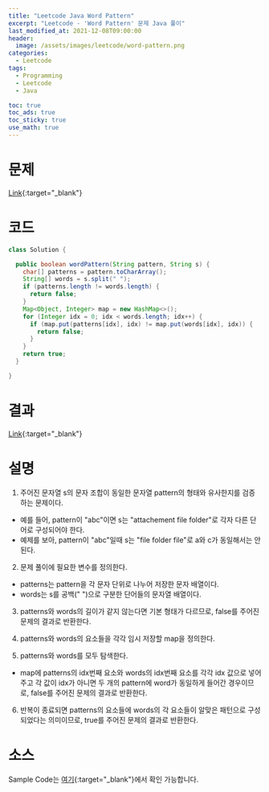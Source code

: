 ```yaml
---
title: "Leetcode Java Word Pattern"
excerpt: "Leetcode - 'Word Pattern' 문제 Java 풀이"
last_modified_at: 2021-12-08T09:00:00
header:
  image: /assets/images/leetcode/word-pattern.png
categories:
  - Leetcode
tags:
  - Programming
  - Leetcode
  - Java

toc: true
toc_ads: true
toc_sticky: true
use_math: true
---
```

# 문제
[Link](https://leetcode.com/problems/word-pattern/){:target="_blank"}

# 코드
```java
class Solution {

  public boolean wordPattern(String pattern, String s) {
    char[] patterns = pattern.toCharArray();
    String[] words = s.split(" ");
    if (patterns.length != words.length) {
      return false;
    }
    Map<Object, Integer> map = new HashMap<>();
    for (Integer idx = 0; idx < words.length; idx++) {
      if (map.put(patterns[idx], idx) != map.put(words[idx], idx)) {
        return false;
      }
    }
    return true;
  }

}
```

# 결과
[Link](https://leetcode.com/submissions/detail/598577015/){:target="_blank"}

# 설명
1. 주어진 문자열 s의 문자 조합이 동일한 문자열 pattern의 형태와 유사한지를 검증하는 문제이다.
- 예를 들어, pattern이 "abc"이면 s는 "attachement file folder"로 각자 다른 단어로 구성되어야 한다.
- 예제를 보아, pattern이 "abc"일때 s는 "file folder file"로 a와 c가 동일해서는 안 된다.

2. 문제 풀이에 필요한 변수를 정의한다.
- patterns는 pattern을 각 문자 단위로 나누어 저장한 문자 배열이다.
- words는 s를 공백(" ")으로 구분한 단어들의 문자열 배열이다.

3. patterns와 words의 길이가 같지 않는다면 기본 형태가 다르므로, false를 주어진 문제의 결과로 반환한다.

4. patterns와 words의 요소들을 각각 임시 저장할 map을 정의한다.

5. patterns와 words를 모두 탐색한다.
- map에 patterns의 idx번째 요소와 words의 idx번째 요소를 각각 idx 값으로 넣어주고 각 값이 idx가 아니면 두 개의 pattern에 word가 동일하게 들어간 경우이므로, false를 주어진 문제의 결과로 반환한다.

6. 반복이 종료되면 patterns의 요소들에 words의 각 요소들이 알맞은 패턴으로 구성되었다는 의미이므로, true를 주어진 문제의 결과로 반환한다.

# 소스
Sample Code는 [여기](https://github.com/GracefulSoul/leetcode/blob/master/src/main/java/gracefulsoul/problems/WordPattern.java){:target="_blank"}에서 확인 가능합니다.